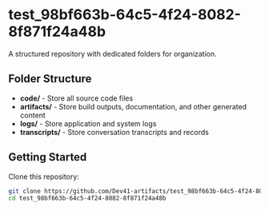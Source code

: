 # test_98bf663b-64c5-4f24-8082-8f871f24a48b
A structured repository with dedicated folders for organization.

## Folder Structure

- **code/** - Store all source code files
- **artifacts/** - Store build outputs, documentation, and other generated content
- **logs/** - Store application and system logs
- **transcripts/** - Store conversation transcripts and records

## Getting Started

Clone this repository:
```bash
git clone https://github.com/Dev41-artifacts/test_98bf663b-64c5-4f24-8082-8f871f24a48b
cd test_98bf663b-64c5-4f24-8082-8f871f24a48b
```
